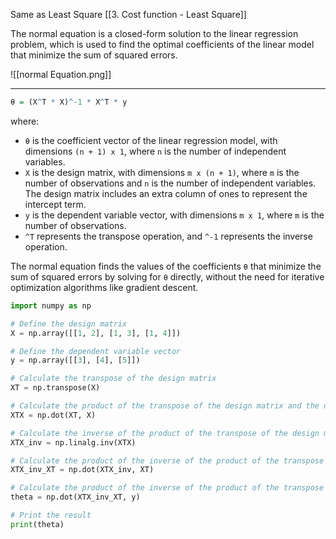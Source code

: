 
Same as Least Square [[3. Cost function - Least Square]]

The normal equation is a closed-form solution to the linear regression problem, which is used to find the optimal coefficients of the linear model that minimize the sum of squared errors.

![[normal Equation.png]]

---
```R
θ = (X^T * X)^-1 * X^T * y
```

where:

-   `θ` is the coefficient vector of the linear regression model, with dimensions `(n + 1) x 1`, where `n` is the number of independent variables.
-   `X` is the design matrix, with dimensions `m x (n + 1)`, where `m` is the number of observations and `n` is the number of independent variables. The design matrix includes an extra column of ones to represent the intercept term.
-   `y` is the dependent variable vector, with dimensions `m x 1`, where `m` is the number of observations.
-   `^T` represents the transpose operation, and `^-1` represents the inverse operation.

The normal equation finds the values of the coefficients `θ` that minimize the sum of squared errors by solving for `θ` directly, without the need for iterative optimization algorithms like gradient descent.


```python
import numpy as np

# Define the design matrix
X = np.array([[1, 2], [1, 3], [1, 4]])

# Define the dependent variable vector
y = np.array([[3], [4], [5]])

# Calculate the transpose of the design matrix
XT = np.transpose(X)

# Calculate the product of the transpose of the design matrix and the design matrix
XTX = np.dot(XT, X)

# Calculate the inverse of the product of the transpose of the design matrix and the design matrix
XTX_inv = np.linalg.inv(XTX)

# Calculate the product of the inverse of the product of the transpose of the design matrix and the design matrix and the transpose of the design matrix
XTX_inv_XT = np.dot(XTX_inv, XT)

# Calculate the product of the inverse of the product of the transpose of the design matrix and the design matrix and the transpose of the design matrix and the dependent variable vector
theta = np.dot(XTX_inv_XT, y)

# Print the result
print(theta)
```
